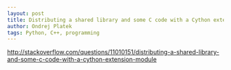 ```yaml
---
layout: post
title: Distributing a shared library and some C code with a Cython extension module
author: Ondrej Platek
tags: Python, C++, programming 
---
```


http://stackoverflow.com/questions/11010151/distributing-a-shared-library-and-some-c-code-with-a-cython-extension-module
